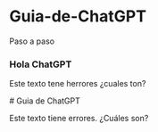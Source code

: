 # Guia-de-ChatGPT
Paso a paso
<h3> Hola ChatGPT </h3>

<p>Este texto tene herrores ¿cuales ton? </p>
# Guia de ChatGPT

<p>Este texto tiene errores. ¿Cuáles son?</p>
